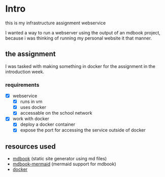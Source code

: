# Intro

this is my infrastructure assignment webservice

I wanted a way to run a webserver using the output of an mdbook project,
because i was thinking of running my personal website it that manner.

## the assignment

I was tasked with making something in docker for the assignment in the introduction week.

### requirements

- [x] webservice
  - [x] runs in vm
  - [x] uses docker
  - [x] accessable on the school network
- [x] work with docker
  - [x] deploy a docker container
  - [x] expose the port for accessing the service outside of docker

## resources used

- [mdbook](https://github.com/rust-lang/mdBook) (static site generator using md files)
- [mdbook-mermaid](https://github.com/badboy/mdbook-mermaid) (mermaid support for mdbook)
- [docker](https://www.docker.com/)
